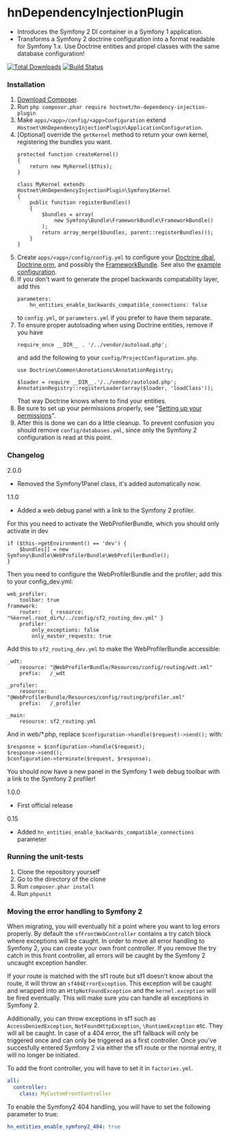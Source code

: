 hnDependencyInjectionPlugin
===========================
- Introduces the Symfony 2 DI container in a Symfony 1 application.
- Transforms a Symfony 2 doctrine configuration into a format readable for Symfony 1.x.
  Use Doctrine entities and propel classes with the same database configuration!

[![Total Downloads](https://poser.pugx.org/hostnet/hn-dependency-injection-plugin/downloads.png)](https://packagist.org/packages/hostnet/hn-dependency-injection-plugin)
[![Build Status](https://travis-ci.org/hostnet/hnDependencyInjectionPlugin.svg?branch=master)](https://travis-ci.org/hostnet/hnDependencyInjectionPlugin)

### Installation
1. [Download Composer][1].
2. Run ```php composer.phar require hostnet/hn-dependency-injection-plugin```
3. Make ```apps/<app>/config/<app>Configuration``` extend ```Hostnet\HnDependencyInjectionPlugin\ApplicationConfiguration```.
4. [Optional] override the ```getKernel``` method to return your own kernel, registering the bundles you want.
   ```
   protected function createKernel()
   {
       return new MyKernel($this);
   }
   ```
   ```
   class MyKernel extends Hostnet\HnDependencyInjectionPlugin\Symfony1Kernel
   {
       public function registerBundles()
       {
           $bundles = array(
               new Symfony\Bundle\FrameworkBundle\FrameworkBundle()
           );
           return array_merge($bundles, parent::registerBundles());
       }
   }
   ```
5. Create ```apps/<app>/config/config.yml``` to
   configure your [Doctrine dbal](http://symfony.com/doc/current/reference/configuration/doctrine.html#doctrine-dbal-configuration),
   [Doctrine orm](http://symfony.com/doc/current/reference/configuration/doctrine.html#configuration-overview),
   and possibly the [FrameworkBundle](http://symfony.com/doc/current/reference/configuration/framework.html).
   See also the [example configuration](https://github.com/symfony/symfony-standard/blob/master/app/config/config.yml).
6. If you don't want to generate the propel backwards compatability layer, add this
   ```
   parameters:
       hn_entities_enable_backwards_compatible_connections: false
   ```
   to ```config.yml```, or ```parameters.yml``` if you prefer to have them separate.
7. To ensure proper autoloading when using Doctrine entities, remove if you have
   ```
   require_once __DIR__ . '/../vendor/autoload.php';
   ```
   and add the following to your ```config/ProjectConfiguration.php```.
   ```
   use Doctrine\Common\Annotations\AnnotationRegistry;

   $loader = require __DIR__.'/../vendor/autoload.php';
   AnnotationRegistry::registerLoader(array($loader, 'loadClass'));
   ```
   That way Doctrine knows where to find your entities.
8. Be sure to set up your permissions properly, see "[Setting up your permissions](http://symfony.com/doc/current/book/installation.html#configuration-and-setup)".
9. After this is done we can do a little cleanup. To prevent confusion you should remove ```config/databases.yml```, since only the Symfony 2 configuration is read at this point.

### Changelog

2.0.0
- Removed the Symfony1Panel class, it's added automatically now.

1.1.0
- Added a web debug panel with a link to the Symfony 2 profiler.

For this you need to activate the WebProfilerBundle, which you should only activate in dev
```
if ($this->getEnvironment() == 'dev') {
    $bundles[] = new Symfony\Bundle\WebProfilerBundle\WebProfilerBundle();
}
```

Then you need to configure the WebProfilerBundle and the profiler; add this to your config_dev.yml:
```
web_profiler:
    toolbar: true
framework:
    router:   { resource: "%kernel.root_dir%/../config/sf2_routing_dev.yml" }
    profiler:
        only_exceptions: false
        only_master_requests: true
```

Add this to ```sf2_routing_dev.yml``` to make the WebProfilerBundle accessible:
```
_wdt:
    resource: "@WebProfilerBundle/Resources/config/routing/wdt.xml"
    prefix:   /_wdt

_profiler:
    resource: "@WebProfilerBundle/Resources/config/routing/profiler.xml"
    prefix:   /_profiler

_main:
    resource: sf2_routing.yml
```

And in web/*.php, replace ```$configuration->handle($request)->send();``` with:
```
$response = $configuration->handle($request);
$response->send();
$configuration->terminate($request, $response);
```

You should now have a new panel in the Symfony 1 web debug toolbar with a link to the Symfony 2 profiler!

1.0.0
- First official release

0.15
- Added ```hn_entities_enable_backwards_compatible_connections``` parameter

### Running the unit-tests

1. Clone the repository yourself
2. Go to the directory of the clone
3. Run ```composer.phar install```
4. Run ```phpunit```



### Moving the error handling to Symfony 2

When migrating, you will eventually hit a point where you want to log
errors properly. By default the `sfFrontWebController` contains a try
catch block where exceptions will be caught. In order to move all error
handling to Symfony 2, you can create your own front controller. If you
remove the try catch in this front controller, all errors will
be caught by the Symfony 2 uncaught exception handler.

If your route is matched with the sf1 route but sf1 doesn't know about the
route, it will throw an `sf404ErrorException`. This exception will be caught
and wrapped into an `HttpNotFoundException` and the `kernel.exception` will
be fired eventually. This will make sure you can handle all exceptions in
Symfony 2.

Additionally, you can throw exceptions in sf1 such as `AccessDeniedException`,
`NotFoundHttpException`, `\RuntimeException` etc. They will all be caught. In
case of a 404 error, the sf1 fallback will only be triggered once and can only
be triggered as a first controller. Once you've succesfully entered Symfony 2
via either the sf1 route or the normal entry, it will no longer be initiated.

To add the front controller, you will have to set it in `factories.yml`.
```yml
all:
  controller:
    class: MyCustomFrontController
```

To enable the Symfony2 404 handling, you will have to set the following parameter to true:
```yml
hn_entities_enable_symfony2_404: true
```


[1]: http://getcomposer.org/doc/00-intro.md
